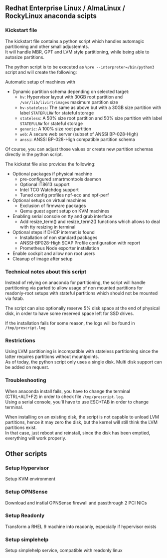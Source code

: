 ## Redhat Enterprise Linux / AlmaLinux / RockyLinux anaconda scipts

### Kickstart file

The kickstart file contains a python script which handles automagic partitioning and other small adjustemnts.  
It will handle MBR, GPT and LVM style partitioning, while being able to autosize partitions.  

The python script is to be executed as `%pre --interpreter=/bin/python3` script and will create the following:

Automatic setup of machines with

- Dynamic partition schema depending on selected target:
  - `hv`: Hypervisor layout with 30GB root partition and `/var/lib/livirt/images` maximum partition size
  - `hv-stateless`: The same as above but with a 30GB size partition with label `STATEFULRW` for stateful storage
  - `stateless`: A 50% size root partition and 50% size partition with label `STATEFULRW` for stateful storage
  - `generic`: A 100% size root partition
  - `web`: A secure web server (subset of ANSSI BP-028-High)
  - `anssi`: ANSSI BP-028-High compatible partition schema

Of course, you can adjust those values or create new partition schemas directly in the python script.

The kickstat file also provides the following:

- Optional packages if physical machine
    - pre-configured smartmontools daemon
    - Optional IT8613 support
    - Intel TCO Watchdog support
    - Tuned config profiles npf-eco and npf-perf
- Optional setups on virtual machines
    - Exclusion of firmware packages
    - Qemu guest agent setup on KVM machines
- Enabling serial console on tty and grub interface
    - Add resize_term() and resize_term2() functions which allows to deal with tty resizing in terminal
- Optional steps if DHCP internet is found
    - Installation of non standard packages
    - ANSSI-BP028-High SCAP Profile configuration with report
    - Prometheus Node exporter installation
- Enable cockpit and allow non root users
- Cleanup of image after setup

### Technical notes about this script

Instead of relying on anaconda for partitioning, the script will handle partitioning via parted to allow usage of non mounted partitions for readonly-root setups with stateful partitions which should not be mounted via fstab.

The script can also optionally reserve 5% disk space at the end of physical disk, in order to have some reserved space left for SSD drives.

If the installation fails for some reason, the logs will be found in `/tmp/prescript.log`

### Restrictions

Using LVM partitioning is incompatible with stateless partitioning since the latter requires partitions without mountpoints.  
As of today, the python script only uses a single disk. Multi disk support can be added on request.

### Troubleshooting

When anaconda install fails, you have to change the terminal (CTRL+ALT+F2) in order to check file `/tmp/prescript.log`.  
Using a serial console, you'll have to use ESC+TAB in order to change terminal.

When installing on an existing disk, the script is not capable to unload LVM partitions, hence it may zero the disk, but the kernel will still think the LVM partitions exist.  
In that case, just reboot and reinstall, since the disk has been emptied, everything will work properly.

## Other scripts

### Setup Hypervisor

Setup KVM environment

### Setup OPNSense

Download and instlal OPNSense firewall and passthrough 2 PCI NICs

### Setup Readonly

Transform a RHEL 9 machine into readonly, especially if hypervisor exists

### Setup simplehelp

Setup simplehelp service, compatible with readonly linux
